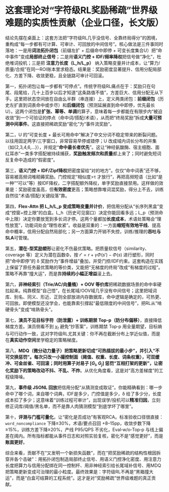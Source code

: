 # 这套理论对“字符级RL奖励稀疏”世界级难题的实质性贡献（企业口径，长文版）

结论先摆在桌面上：这套方法把“字符级RL几乎没信号、全靠终局得分”的困境，重构成“每一步都有可计算、可审计、可回放的中间信号”。核心做法是三件事同时落地：一是用**词法拓扑闭包**（前缀左扩 + 后缀命中即停 + 可变长度集合U）把“命中事件”变成**局部终止信号**；二是用**语义门控 + IDF/频率降权**把信号做“净化”，杜绝堆词投机；三是把 **注意力长度（L_h/L_p）** 纳入策略变量并计成本，让“算力/质量/合规”在同一ROI账本里求稳态。结果是：奖励密度显著提升、信用分配局部化、方差下降、收敛更稳，且全链路可审计可回滚。

第一，拓扑闭包让每一步都有“可停点”。传统字符级RL痛点在于：奖励只在句尾、段尾给，几十上百步以后才知道“这条路值不值”，方差巨大、信用分配无从下手。这里把状态空间放在自由幺半群（串连接）上，定义两类闭包：**前缀闭包**（历史左扩直到词表命中或步尽）和**后缀闭包**（预测延展直到命中即停，优先最长U）。这两个闭包是**扩张、幂等、单调**的算子，意味着每一步都能在有限步内“被迫收敛”到一个可验证的停点（命中词/搭配/术语），从而把“终局奖励”拆成**大量可预测中间事件**。这直接把稀疏奖励“密化”为“事件流奖励”。

第二，U 的“可变长度 + 最长可用命中”解决了中文分词不稳定带来的断裂问题。以往用固定两字/三字窗口，非常容易早停或错停；U 改成域内词长分布的并集（如{2,3,4,6,…}），并规定“**命中最长者优先**”。这让“神经氨酸酶、宿主细胞、面红耳赤”一类多字搭配被持续捕获，**奖励触发频次和质量**都上来了；同时避免短词反复命中造成的“假密度”。

第三，**语义门控 + IDF/Zipf降权**把密度留给“对的地方”。仅仅“命中词表”还不够，容易被高频词堆砌薅奖励。门控规定“相似度>τ 才放行”，再把高频短语（比如“是一种”“可以”等）按IDF降权，二字搭配额外降权，单字奖励直接禁用。这样做的效果是：奖励密度虽高，但**有效密度**更高；策略想靠堆词混奖励，得分上不去，训练自然往“术语/搭配/关键段落”靠。

第四，**Flex‑Attn 把 L_h/L_p 变成策略变量并计价**，把信用分配从“长序列黑盒”变成“控窗+控上限”的白盒。L_h（历史可见窗口）决定你能回看多远；L_p（预测命中上限）决定你要放宽到多长词才停。这两个量都加**长度成本**，术语处策略会“理性放宽”，功能词处会“理性收紧”。收益是双重的：一方面**缩短有效地平线**、提高命中概率，信用分配自然局部化；另一方面算力开销不失控，训练/推理的**吞吐与SLA**可管理。

第五，**潜在‑型奖励塑形**让密化不伤最优策略。把质量软信号（similarity、coverage 等）定义为潜在函数Φ，按 $r' = r + \gamma Φ(s') - Φ(s)$ 进行塑形，同时把“命中即停”的 δ 奖励作为“事件增益”叠加，并受门控/IDF约束。这套构造在实践上保留了原任务最优策略的等价类，又能把“无梯度的终局”改成“有梯度的过程”。策略不再靠“撞大运”，而是靠**持续的小幅正增益**滚上去。

第六，**非神经索引（Trie/AC/向量桶）+ OOV 等价库**把稀疏数据场景的命中率硬拉起来。纯靠模型“自己悟”，在长尾域/OOV域几乎没有中间信号；这里把域词库、别名、同义、形近、正则全部放进内存数据库，命中逻辑是确定的，可热更、可回放。即使模型还没学会，也能靠索引撑起“最低限度的中间信号”，把RL从“啃硬骨头”变成“啃熟骨头”。

第七，**演员不见目标字符（防泄露）+ 训练期禁 Top‑p（防分布偏移）**，直接降低梯度方差。演员侧看不到 $\chi_t$ 避免“抄答案”，训练期禁 Top‑p 用全量期望，目标熵与可行动作一致，这对字符级RL尤其关键：你不再在截断分布上学近似值，而是在**真实动作空间**里学稳定的策略梯度。

第八，**MDQ（微分动力量子）**把策略更新切成“可热插拔的最小步”，并引入“不可交换惩罚”。每次只改一小撮控制面（阈值、权重、长度、词条权重），可双缓冲、可金丝雀、可回滚；同时用算子对易子 $[G_i,G_j]$ 惩罚“互相打架的更新”，让密化奖励下的策略改动**不抖、不乱、不炸**。从优化角度看，这是对“高方差梯度”的工程级降噪。

第九，**事件级 JSONL 回放**把信用分配“从猜测变成取证”。你能精确看到：哪一步命中了哪个词，来自哪个词典，IDF是多少，门控值是多少，δ 给了多少分，长度成本扣了多少；这意味着“训练过程可审计”，出现误学/投机可以**精准归因**，立刻修正词库/阈值/黑名单，而不是靠人肉猜测模型“到底学坏了哪里”。

第十，**评测与门槛可量化**，让“密化是否成功”有客观RCA。标准验收口径很直接：`word_noncompliance` 下降≥30%，术语/要点召回 +8–15pp，收敛步数下降≥15%，训练方差下降≥20%，产线 P95/QPS 不劣化，Eval‑w/o‑Top‑p 与线上偏差在阈内。所有指标都能从事件日志和对照实验复核，密化不是“感觉更好”，而是**账面更好**。

综合来看，贡献不在“又发明一个新损失函数”，而在“把奖励稀疏的结构性根因拆穿并各个击破”：用拓扑闭包制造局部终止信号、用语义门控净化密度、用注意力长度把算力与信用分配绑在同一控制杆、用非神经索引给长尾域补信号、用MDQ把策略更新变成可治理的最小粒度。最终效果是：字符级RL不再是“黑箱撞大运”，而是“白盒可结算的工程系统”。这才是对“奖励稀疏”世界级难题的真正贡献。
